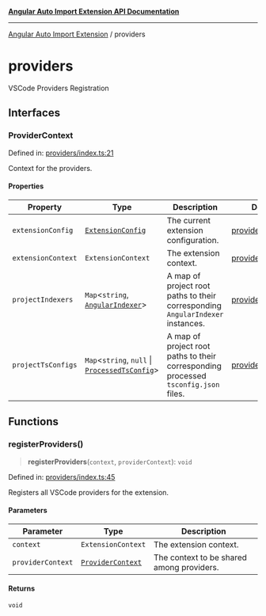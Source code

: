 [**Angular Auto Import Extension API Documentation**](README.md)

***

[Angular Auto Import Extension](README.md) / providers

# providers

VSCode Providers Registration

## Interfaces

### ProviderContext

Defined in: [providers/index.ts:21](https://github.com/ngx-rock/vscode-angular-auto-import/blob/main/src/providers/index.ts#L21)

Context for the providers.

#### Properties

| Property | Type | Description | Defined in |
| ------ | ------ | ------ | ------ |
| <a id="extensionconfig"></a> `extensionConfig` | [`ExtensionConfig`](config/settings.md#extensionconfig) | The current extension configuration. | [providers/index.ts:33](https://github.com/ngx-rock/vscode-angular-auto-import/blob/main/src/providers/index.ts#L33) |
| <a id="extensioncontext"></a> `extensionContext` | `ExtensionContext` | The extension context. | [providers/index.ts:37](https://github.com/ngx-rock/vscode-angular-auto-import/blob/main/src/providers/index.ts#L37) |
| <a id="projectindexers"></a> `projectIndexers` | `Map`\<`string`, [`AngularIndexer`](services/indexer.md#angularindexer)\> | A map of project root paths to their corresponding `AngularIndexer` instances. | [providers/index.ts:25](https://github.com/ngx-rock/vscode-angular-auto-import/blob/main/src/providers/index.ts#L25) |
| <a id="projecttsconfigs"></a> `projectTsConfigs` | `Map`\<`string`, `null` \| [`ProcessedTsConfig`](types/tsconfig.md#processedtsconfig)\> | A map of project root paths to their corresponding processed `tsconfig.json` files. | [providers/index.ts:29](https://github.com/ngx-rock/vscode-angular-auto-import/blob/main/src/providers/index.ts#L29) |

## Functions

### registerProviders()

> **registerProviders**(`context`, `providerContext`): `void`

Defined in: [providers/index.ts:45](https://github.com/ngx-rock/vscode-angular-auto-import/blob/main/src/providers/index.ts#L45)

Registers all VSCode providers for the extension.

#### Parameters

| Parameter | Type | Description |
| ------ | ------ | ------ |
| `context` | `ExtensionContext` | The extension context. |
| `providerContext` | [`ProviderContext`](#providercontext) | The context to be shared among providers. |

#### Returns

`void`
